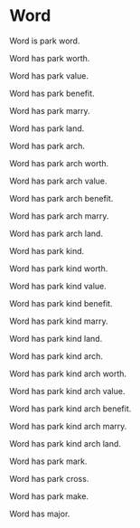 # Word

Word is park word.

Word has park worth.

Word has park value.

Word has park benefit.

Word has park marry.

Word has park land.

Word has park arch.

Word has park arch worth.

Word has park arch value.

Word has park arch benefit.

Word has park arch marry.

Word has park arch land.

Word has park kind.

Word has park kind worth.

Word has park kind value.

Word has park kind benefit.

Word has park kind marry.

Word has park kind land.

Word has park kind arch.

Word has park kind arch worth.

Word has park kind arch value.

Word has park kind arch benefit.

Word has park kind arch marry.

Word has park kind arch land.

Word has park mark.

Word has park cross.

Word has park make.

Word has major. 